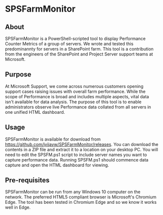# SPSFarmMonitor

## About
SPSFarmMonitor is a PowerShell-scripted tool to display Performance Counter Metrics of a group of servers. We wrote and tested this predominannty for servers in a SharePoint farm. This tool is a contribution from the engineers of the SharePoint and Project Server support teams at Microsoft.

## Purpose
At Microsoft Support, we come across numerous customers opening support cases raising issues with overall farm performance. While the scope of Performance is broad and includes multiple aspects, vital data isn't available for data analysis. The purpose of this tool is to enable administrators observe live Performance data collated from all servers in one unified HTML dashboard.

## Usage
SPSFarmMonitor is available for download from https://github.com/jvijayw/SPSFarmMonitor/releases. You can download the contents in a ZIP file and extract it to a location on your desktop PC. You will need to edit the SPSFM.ps1 script to include server names you want to capture performance data. Running SPSFM.ps1 should commence data capture and open the HTML dashboard for viewing.

## Pre-requisites
SPSFarmMonitor can be run from any Windows 10 computer on the network. The preferred HTML5 compliant browser is Microsoft's Chromium Edge. The tool has been tested in Chromium Edge and so we know it works well in Edge.
